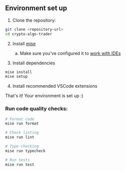 ## Environment set up

1. Clone the repository:

```bash
git clone <repository-url>
cd crypto-algo-trader
```

2. Install [mise](https://mise.jdx.dev/)

&nbsp; &nbsp; &nbsp; &nbsp; a. Make sure you've configured it to [work with IDEs](https://mise.jdx.dev/ide-integration.html#adding-shims-to-path-default-shell)

3. Install dependencies

```bash
mise install
mise setup
```

4. Install recommended VSCode extensions

That's it! Your environment is set up :)

### Run code quality checks:

```bash
# Format code
mise run format

# Check linting
mise run lint

# Type checking
mise run typecheck

# Run tests
mise run test
```
